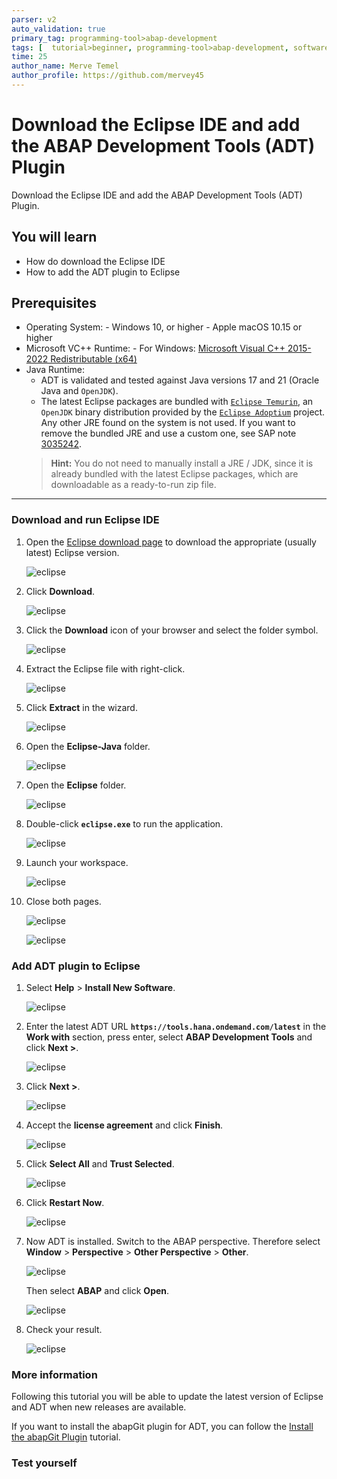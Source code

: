 ```yaml
---
parser: v2
auto_validation: true
primary_tag: programming-tool>abap-development
tags: [  tutorial>beginner, programming-tool>abap-development, software-product>sap-business-technology-platform ]
time: 25
author_name: Merve Temel
author_profile: https://github.com/mervey45
---
```



# Download the Eclipse IDE and add the ABAP Development Tools (ADT) Plugin
<!-- description --> Download the Eclipse IDE and add the ABAP Development Tools (ADT) Plugin.


## You will learn
- How do download the Eclipse IDE
- How to add the ADT plugin to Eclipse


## Prerequisites
- Operating System: 
      - Windows 10, or higher
      - Apple macOS 10.15 or higher
- Microsoft VC++ Runtime:
      - For Windows: [Microsoft Visual C++ 2015-2022 Redistributable (x64)](https://learn.microsoft.com/en-US/cpp/windows/latest-supported-vc-redist?view=msvc-170#visual-studio-2015-2017-2019-and-2022) 
-	Java Runtime:
      -	ADT is validated and tested against Java versions 17 and 21 (Oracle Java and `OpenJDK`).
      - The latest Eclipse packages are bundled with [`Eclipse Temurin`](https://adoptium.net/), an `OpenJDK` binary distribution provided by the [`Eclipse Adoptium`](https://projects.eclipse.org/projects/adoptium) project. Any other JRE found on the system is not used. If you want to remove the bundled JRE and use a custom one, see SAP note [3035242](https://launchpad.support.sap.com/#/notes/3035242).
    >**Hint:** You do not need to manually install a JRE / JDK, since it is already bundled with the latest Eclipse packages, which are downloadable as a ready-to-run zip file. 
    
---


### Download and run Eclipse IDE

  1. Open the [Eclipse download page](https://www.eclipse.org/downloads/packages/) to download the appropriate (usually latest) Eclipse version.

      ![eclipse](eclipse.png)

  2. Click **Download**.

      ![eclipse](eclipse2.png)

  3. Click the **Download** icon of your browser and select the folder symbol.

      ![eclipse](download0.png)

  4. Extract the Eclipse file with right-click.

      ![eclipse](download1.png)

  5. Click **Extract** in the wizard. 
   
      ![eclipse](download2.png)
  
  6. Open the **Eclipse-Java** folder.
     
      ![eclipse](download3.png)

  7. Open the **Eclipse** folder.

      ![eclipse](eclipse6.png)

  8. Double-click **`eclipse.exe`** to run the application.

      ![eclipse](eclipse7.png)

  9.  Launch your workspace.

      ![eclipse](eclipse8.png)

  10. Close both pages.

      ![eclipse](eclipse9.png)

      ![eclipse](eclipse10.png)


### Add ADT plugin to Eclipse

 1. Select **Help** > **Install New Software**.

      ![eclipse](eclipse11.png)

 2. Enter the latest ADT URL **`https://tools.hana.ondemand.com/latest`** in the **Work with** section, press enter,  select **ABAP Development Tools** and click **Next >**.

      ![eclipse](adt.png)

 3. Click **Next >**.

      ![eclipse](adt2.png)

 4. Accept the **license agreement** and click **Finish**.

      ![eclipse](adt3.png)


 5. Click **Select All** and **Trust Selected**.

      ![eclipse](adt4.png)

 6. Click **Restart Now**.

      ![eclipse](eclipse17.png)

 7. Now ADT is installed. Switch to the ABAP perspective. Therefore select **Window** > **Perspective** > **Other Perspective** > **Other**.

    ![eclipse](perspective.png)

    Then select **ABAP** and click **Open**.

      ![eclipse](perspective2.png)

 8. Check your result.

      ![eclipse](eclipse18.png)


### More information

Following this tutorial you will be able to update the latest version of Eclipse and ADT when new releases are available.

If you want to install the abapGit plugin for ADT, you can follow the [Install the abapGit Plugin](abap-install-abapgit-plugin) tutorial.

### Test yourself




